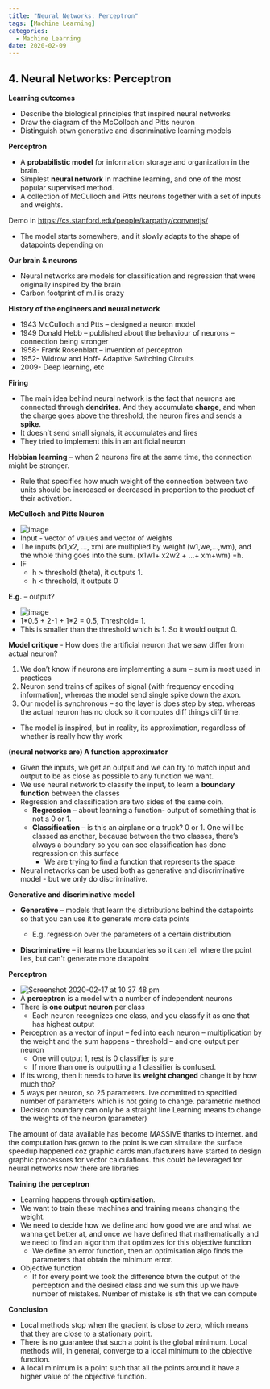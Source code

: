 ```yaml
---
title: "Neural Networks: Perceptron"
tags: [Machine Learning]
categories:
  - Machine Learning
date: 2020-02-09
---
```


## **4. Neural Networks: Perceptron**

**Learning outcomes**

  - Describe the biological principles that inspired neural networks
  - Draw the diagram of the McColloch and Pitts neuron
  - Distinguish btwn generative and discriminative learning models

**Perceptron**

  - A **probabilistic model** for information storage and organization
    in the brain.
  - Simplest **neural network** in machine learning, and one of the most
    popular supervised method.
  - A collection of McCulloch and Pitts neurons together with a set of
    inputs and weights.

Demo in <https://cs.stanford.edu/people/karpathy/convnetjs/>

  - The model starts somewhere, and it slowly adapts to the shape of
    datapoints depending on

**Our brain & neurons**

  - Neural networks are models for classification and regression that
    were originally inspired by the brain
  - Carbon footprint of m.l is crazy

**History of the engineers and neural network**

  - 1943 McCulloch and Ptts – designed a neuron model
  - 1949 Donald Hebb – published about the behaviour of neurons –
    connection being stronger
  - 1958- Frank Rosenblatt – invention of perceptron
  - 1952- Widrow and Hoff- Adaptive Switching Circuits
  - 2009- Deep learning, etc

**Firing**

  - The main idea behind neural network is the fact that neurons are
    connected through **dendrites**. And they accumulate **charge**, and
    when the charge goes above the threshold, the neuron fires and sends
    a **spike**.
  - It doesn’t send small signals, it accumulates and fires
  - They tried to implement this in an artificial neuron

**Hebbian learning** – when 2 neurons fire at the same time, the
connection might be stronger.

  - Rule that specifies how much weight of the connection between two
    units should be increased or decreased in proportion to the product
    of their activation.

**McCulloch and Pitts Neuron**

  - ![image](https://user-images.githubusercontent.com/33334078/74690104-a9fc7580-51d5-11ea-8eed-ba752e0379a4.png)
  - Input - vector of values and vector of weights
  - The inputs (x1,x2, …, xm) are multiplied by weight (w1,we,…,wm), and
    the whole thing goes into the sum. (x1w1+ x2w2 + …+ xm+wm) =h.
  - IF
      - h \> threshold (theta), it outputs 1.
      - h \< threshold, it outputs 0

**E.g.** – output?
  - ![image](https://user-images.githubusercontent.com/33334078/74690144-c4ceea00-51d5-11ea-8834-8c42b3bcc9bd.png)
  - 1\*0.5 + 2-1 + 1\*2 = 0.5, Threshold= 1.
  - This is smaller than the threshold which is 1. So it would output 0.

**Model critique** - How does the artificial neuron that we saw differ
from actual neuron?

1.  We don’t know if neurons are implementing a sum – sum is most used
    in practices
2.  Neuron send trains of spikes of signal (with frequency encoding
    information), whereas the model send single spike down the axon.
3.  Our model is synchronous – so the layer is does step by step.
    whereas the actual neuron has no clock so it computes diff things
    diff time.

<!-- end list -->

  - The model is inspired, but in reality, its approximation, regardless
    of whether is really how thy work

**(**neural networks are**) A function approximator**

  - Given the inputs, we get an output and we can try to match input and
    output to be as close as possible to any function we want.
  - We use neural network to classify the input, to learn a **boundary
    function** between the classes
  - Regression and classification are two sides of the same coin.
      - **Regression** – about learning a function- output of something
        that is not a 0 or 1.
      - **Classification** – is this an airplane or a truck? 0 or 1. One
        will be classed as another, because between the two classes,
        there’s always a boundary so you can see classification has
        done regression on this surface
          - We are trying to find a function that represents the space
  - Neural networks can be used both as generative and discriminative
    model - but we only do discriminative.

**Generative and discriminative model**

  - **Generative** – models that learn the distributions behind the
    datapoints so that you can use it to generate more data points
      - E.g. regression over the parameters of a certain distribution

  - **Discriminative** – it learns the boundaries so it can tell where
    the point lies, but can't generate more datapoint

**Perceptron**
  - ![Screenshot 2020-02-17 at 10 37 48 pm](https://user-images.githubusercontent.com/33334078/74690221-22fbcd00-51d6-11ea-847f-b20baaec7227.png)
  - A **perceptron** is a model with a number of independent neurons
  - There is **one output neuron** per class
      - Each neuron recognizes one class, and you classify it as one
        that has highest output
  - Perceptron as a vector of input – fed into each neuron –
    multiplication by the weight and the sum happens - threshold – and
    one output per neuron
      - One will output 1, rest is 0 classifier is sure
      - If more than one is outputting a 1 classifier is confused.
  - If its wrong, then it needs to have its **weight changed** change it
    by how much tho?
  - 5 ways per neuron, so 25 parameters. Ive committed to specified
    number of parameters which is not going to change. parametric method
  - Decision boundary can only be a straight line
Learning means to change the weights of the neuron (parameter)

The amount of data available has become MASSIVE thanks to internet. and
the computation has grown to the point is we can simulate the surface
speedup happened coz graphic cards manufacturers have started to design
graphic processors for vector calculations. this could be leveraged for
neural networks now there are libraries

**Training the perceptron**

  - Learning happens through **optimisation**.
  - We want to train these machines and training means
    <span class="underline">changing the weight.</span>
  - We need to decide how we define and how good we are and what we
    wanna get better at, and once we have defined that mathematically
    and we need to find an <span class="underline">algorithm that
    optimizes for this objective function</span>
      - We define an error function, then an optimisation algo finds the
        parameters that obtain the minimum error.
  - <span class="underline">Objective function</span>
      - If for every point we took the difference btwn the output of the
        perceptron and the desired class and we sum this up we have
        number of mistakes. Number of mistake is sth that we can compute

**Conclusion**

  - Local methods stop when the <span class="underline">gradient is
    close to zero</span>, which means that they are
    <span class="underline">close to a stationary point</span>.
  - There is no guarantee that such a point is the global minimum. Local
    methods will, in general, converge to a
    <span class="underline">local minimum</span> to the objective
    function.
  - A local minimum is a point such that all the points around it have a
    higher value of the objective function.

